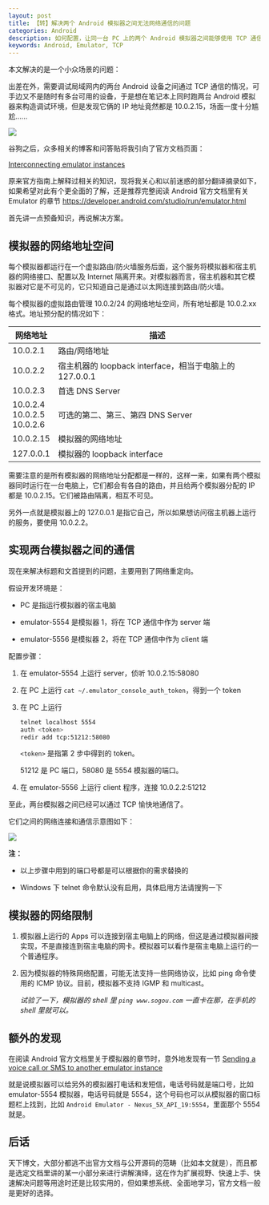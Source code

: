 ```yaml
---
layout: post
title: 【转】解决两个 Android 模拟器之间无法网络通信的问题
categories: Android
description: 如何配置，让同一台 PC 上的两个 Android 模拟器之间能够使用 TCP 通信？
keywords: Android, Emulator, TCP
---
```


本文解决的是一个小众场景的问题：

出差在外，需要调试局域网内的两台 Android 设备之间通过 TCP 通信的情况，可手边又不是随时有多台可用的设备，于是想在笔记本上同时跑两台 Android 模拟器来构造调试环境，但是发现它俩的 IP 地址竟然都是 10.0.2.15，场面一度十分尴尬……

![](/images/posts/android/ip-address.png)

谷狗之后，众多相关的博客和问答贴将我引向了官方文档页面：

[Interconnecting emulator instances][1]

原来官方指南上解释过相关的知识，现将我关心和以前迷惑的部分翻译摘录如下，如果希望对此有个更全面的了解，还是推荐完整阅读 Android 官方文档里有关 Emulator 的章节 <https://developer.android.com/studio/run/emulator.html>

首先讲一点预备知识，再说解决方案。

## 模拟器的网络地址空间

每个模拟器都运行在一个虚拟路由/防火墙服务后面，这个服务将模拟器和宿主机器的网络接口、配置以及 Internet 隔离开来。对模拟器而言，宿主机器和其它模拟器对它是不可见的，它只知道自己是通过以太网连接到路由/防火墙。

每个模拟器的虚拟路由管理 10.0.2/24 的网络地址空间，所有地址都是 10.0.2.xx 格式。地址预分配的情况如下：

| 网络地址                                   | 描述                                                    |
|--------------------------------------------|---------------------------------------------------------|
| 10.0.2.1                                   | 路由/网络地址                                           |
| 10.0.2.2                                   | 宿主机器的 loopback interface，相当于电脑上的 127.0.0.1 |
| 10.0.2.3                                   | 首选 DNS Server                                         |
| 10.0.2.4 <br /> 10.0.2.5 <br /> 10.0.2.6 | 可选的第二、第三、第四 DNS Server                       |
| 10.0.2.15                                  | 模拟器的网络地址                                        |
| 127.0.0.1                                  | 模拟器的 loopback interface                             |

需要注意的是所有模拟器的网络地址分配都是一样的，这样一来，如果有两个模拟器同时运行在一台电脑上，它们都会有各自的路由，并且给两个模拟器分配的 IP 都是 10.0.2.15。它们被路由隔离，相互不可见。

另外一点就是模拟器上的 127.0.0.1 是指它自己，所以如果想访问宿主机器上运行的服务，要使用 10.0.2.2。

## 实现两台模拟器之间的通信

现在来解决标题和文首提到的问题，主要用到了网络重定向。

假设开发环境是：

* PC 是指运行模拟器的宿主电脑

* emulator-5554 是模拟器 1，将在 TCP 通信中作为 server 端

* emulator-5556 是模拟器 2，将在 TCP 通信中作为 client 端

配置步骤：

1. 在 emulator-5554 上运行 server，侦听 10.0.2.15:58080

2. 在 PC 上运行 `cat ~/.emulator_console_auth_token`，得到一个 token

3. 在 PC 上运行

    ```sh
    telnet localhost 5554
    auth <token>
    redir add tcp:51212:58080
    ```

    `<token>` 是指第 2 步中得到的 token。

    51212 是 PC 端口，58080 是 5554 模拟器的端口。

4. 在 emulator-5556 上运行 client 程序，连接 10.0.2.2:51212

至此，两台模拟器之间已经可以通过 TCP 愉快地通信了。

它们之间的网络连接和通信示意图如下：

![](/images/posts/android/emulators-communication.png)

**注：**

* 以上步骤中用到的端口号都是可以根据你的需求替换的

* Windows 下 telnet 命令默认没有启用，具体启用方法请搜狗一下

## 模拟器的网络限制

1. 模拟器上运行的 Apps 可以连接到宿主电脑上的网络，但这是通过模拟器间接实现，不是直接连到宿主电脑的网卡。模拟器可以看作是宿主电脑上运行的一个普通程序。

2. 因为模拟器的特殊网络配置，可能无法支持一些网络协议，比如 ping 命令使用的 ICMP 协议。目前，模拟器不支持 IGMP 和 multicast。

    *试验了一下，模拟器的 shell 里 `ping www.sogou.com` 一直卡在那，在手机的 shell 里就可以。*

## 额外的发现

在阅读 Android 官方文档里关于模拟器的章节时，意外地发现有一节 [Sending a voice call or SMS to another emulator instance][2]

就是说模拟器可以给另外的模拟器打电话和发短信，电话号码就是端口号，比如 emulator-5554 模拟器，电话号码就是 5554，这个号码也可以从模拟器的窗口标题栏上找到，比如 `Android Emulator - Nexus_5X_API_19:5554`，里面那个 5554 就是。

## 后话

天下博文，大部分都逃不出官方文档与公开源码的范畴（比如本文就是），而且都是选定文档里讲的某一小部分来进行讲解演绎，这在作为扩展视野、快速上手、快速解决问题等用途时还是比较实用的，但如果想系统、全面地学习，官方文档一般是更好的选择。

[1]: https://developer.android.com/studio/run/emulator-networking.html#connecting
[2]: https://developer.android.com/studio/run/emulator-networking.html#calling
